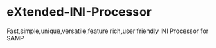 # eXtended-INI-Processor
Fast,simple,unique,versatile,feature rich,user friendly INI Processor for SAMP
